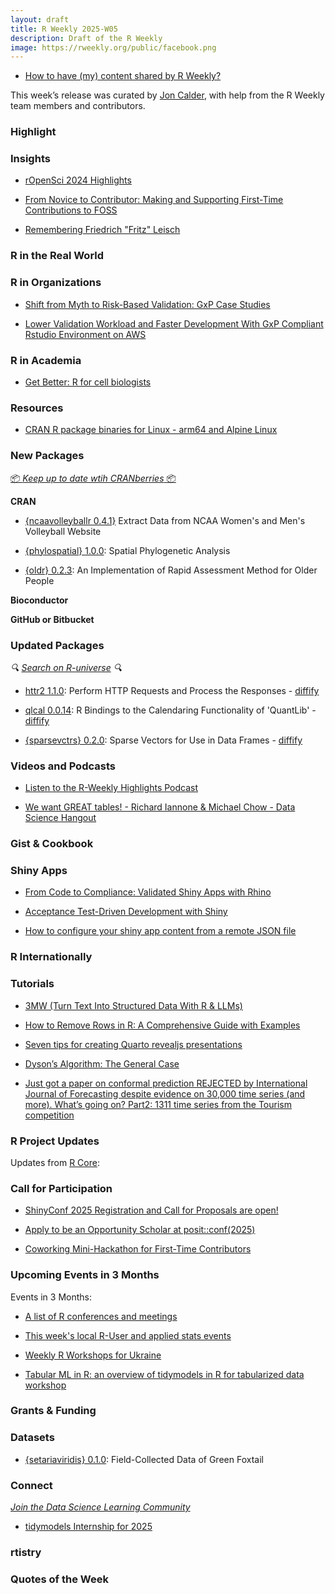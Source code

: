 ```yaml
---
layout: draft
title: R Weekly 2025-W05
description: Draft of the R Weekly
image: https://rweekly.org/public/facebook.png
---
```



+ [How to have (my) content shared by R Weekly?](https://github.com/rweekly/rweekly.org#how-to-have-my-content-shared-by-r-weekly)

This week’s release was curated by [Jon Calder](https://fosstodon.org/@jonmcalder), with help from the R Weekly team members and contributors.

### Highlight



### Insights

+ [rOpenSci 2024 Highlights](https://ropensci.org/blog/2025/01/22/year-in-review-2024/)

+ [From Novice to Contributor: Making and Supporting First-Time Contributions to FOSS](https://ropensci.org/commcalls/first-time-contributor/)

+ [Remembering Friedrich "Fritz" Leisch](https://www.zeileis.org/news/fritz/)

### R in the Real World



### R in Organizations

+ [Shift from Myth to Risk-Based Validation: GxP Case Studies](https://www.appsilon.com/post/gxp-validation-risk-based-approach)

+ [Lower Validation Workload and Faster Development With GxP Compliant Rstudio Environment on AWS](https://www.appsilon.com/post/gxp-aws-posit-implementation)

### R in Academia

+ [Get Better: R for cell biologists](https://quantixed.org/2025/01/20/get-better-r-for-cell-biologists/)

### Resources

+ [CRAN R package binaries for Linux - arm64 and Alpine Linux](https://www.devxy.io/blog/cran-r-package-binaries-launch/)

### New Packages

<!-- <p class="added-hostname"><a href="https://rweekly.org/live" target="_blank" class="externalLink">📦 <i>Go Live for More New Pkgs</i> 📦</a></p> --> 
<p class="added-hostname"><a href="https://dirk.eddelbuettel.com/cranberries/cran/new/" target="_blank" class="externalLink">📦 <i>Keep up to date wtih CRANberries</i> 📦</a></p>


**CRAN**

+ [{ncaavolleyballr 0.4.1}](https://cran.r-project.org/package=ncaavolleyballr) Extract Data from NCAA Women's and Men's Volleyball Website

+ [{phylospatial} 1.0.0](https://cran.r-project.org/package=phylospatial): Spatial Phylogenetic Analysis

+ [{oldr} 0.2.3](https://cran.r-project.org/package=oldr): An Implementation of Rapid Assessment Method for Older People

**Bioconductor**



**GitHub or Bitbucket**



### Updated Packages

<i>🔍 [Search on R-universe](https://r-universe.dev/search/) 🔍</i>

+ [httr2 1.1.0](https://www.tidyverse.org/blog/2025/01/httr2-1-1-0/): Perform HTTP Requests and Process the Responses - [diffify](https://diffify.com/R/httr2)

+ [qlcal 0.0.14](http://dirk.eddelbuettel.com/blog/2025/01/23#qlcal-r_0.0.14): R Bindings to the Calendaring Functionality of 'QuantLib' - [diffify](https://diffify.com/R/qlcal)

+ [{sparsevctrs} 0.2.0](https://cran.r-project.org/package=sparsevctrs): Sparse Vectors for Use in Data Frames - [diffify](https://diffify.com/R/sparsevctrs)

### Videos and Podcasts

+ [Listen to the R-Weekly Highlights Podcast](https://serve.podhome.fm/r-weekly-highlights)

+ [We want GREAT tables! - Richard Iannone & Michael Chow - Data Science Hangout](https://www.youtube.com/watch?v=SVZ1ZbtATzU)

### Gist & Cookbook



### Shiny Apps

+ [From Code to Compliance: Validated Shiny Apps with Rhino](https://www.appsilon.com/post/gxp-validated-shiny-apps)

+ [Acceptance Test-Driven Development with Shiny](https://jakubsob.github.io/blog/acceptance-test-driven-development)

+ [How to configure your shiny app content from a remote JSON file](https://discindo.org/posts/shiny/2025-01-19-shiny-golem-config-json/)

### R Internationally



### Tutorials

+ [3MW (Turn Text Into Structured Data With R & LLMs)](https://3mw.albert-rapp.de/p/turn-text-into-structured-data-with-r-llms)

+ [How to Remove Rows in R: A Comprehensive Guide with Examples](https://www.spsanderson.com/steveondata/posts/2025-01-23/)

+ [Seven tips for creating Quarto revealjs presentations](https://remlapmot.github.io/post/2025/quarto-revealjs-tips/)

+ [Dyson’s Algorithm: The General Case](https://rworks.dev/posts/dyson-general/)

+ [Just got a paper on conformal prediction REJECTED by International Journal of Forecasting despite evidence on 30,000 time series (and more). What’s going on? Part2: 1311 time series from the Tourism competition](https://thierrymoudiki.github.io/blog/2025/01/20/r/forecasting/python/misc/ijf-benchmark-rejection-pt2)

<!--<div class="post-more-begin></div><div class="post-more-end"></div>-->

### R Project Updates

Updates from [R Core](http://developer.r-project.org/blosxom.cgi/R-devel/NEWS):

### Call for Participation

+ [ShinyConf 2025 Registration and Call for Proposals are open!](https://posit.co/blog/shinyconf-2025-registration-now-open/)

+ [Apply to be an Opportunity Scholar at posit::conf(2025)](https://posit.co/blog/apply-to-be-an-opportunity-scholar-at-posit-conf-2025/)

+ [Coworking Mini-Hackathon for First-Time Contributors](https://ropensci.org/blog/2025/01/24/coworking-hackathons/)

### Upcoming Events in 3 Months

Events in 3 Months:

+ [A list of R conferences and meetings](https://jumpingrivers.github.io/meetingsR/events.html)

+ [This week's local R-User and applied stats events](https://community.rstudio.com/c/irl)

+ [Weekly R Workshops for Ukraine](https://sites.google.com/view/dariia-mykhailyshyna/main/r-workshops-for-ukraine)

+ [Tabular ML in R: an overview of tidymodels in R for tabularized data workshop](https://r-posts.com/tabular-ml-in-r-an-overview-of-tidymodels-in-r-for-tabularized-data-workshop/)

### Grants & Funding


### Datasets

+ [{setariaviridis} 0.1.0](https://cran.r-project.org/package=setariaviridis): Field-Collected Data of Green Foxtail

### Connect

<i>[Join the Data Science Learning Community](https://DSLC.io/)</i>

+ [tidymodels Internship for 2025](https://www.tidyverse.org/blog/2025/01/tidymodels-2025-internship/)

### rtistry


### Quotes of the Week
